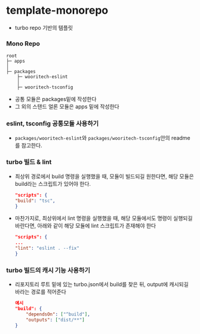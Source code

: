 # template-monorepo

- turbo repo 기반의 템플릿

### Mono Repo

```plaintext
root
├─ apps
│
├─ packages
    ├─ wooritech-eslint
    │
    ├─ wooritech-tsconfig
```
- 공통 모듈은 packages밑에 작성한다
- 그 외의 스탠드 얼론 모듈은 apps 밑에 작성한다

### eslint, tsconfig 공통모듈 사용하기

- `packages/wooritech-eslint`와 `packages/wooritech-tsconfig`안의 readme를 참고한다.

### turbo 빌드 & lint

- 최상위 경로에서 build 명령을 실행했을 때, 모듈이 빌드되길 원한다면, 해당 모듈은 build라는 스크립트가 있어야 한다.
    ```json
    "scripts": {
    "build": "tsc",
    }
    ```
- 마찬가지로, 최상위에서 lint 명령을 실행했을 때, 해당 모듈에서도 명령이 실행되길 바란다면, 아래와 같이 해당 모듈에 lint 스크립트가 존재해야 한다
    ```json
    "scripts": {
    ...
    "lint": "eslint . --fix"
    }
    ```

### turbo 빌드의 캐시 기능 사용하기

- 리포지토리 루트 밑에 있는 turbo.json에서 build를 찾은 뒤, output에 캐시되길 바라는 경로를 적어준다
    ```json
    예시
    "build": {
        "dependsOn": ["^build"],
        "outputs": ["dist/**"]
    }
    ```
